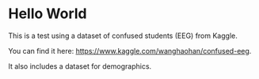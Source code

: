 # Hello World
This is a test using a dataset of confused students (EEG) from Kaggle.

You can find it here: https://www.kaggle.com/wanghaohan/confused-eeg.

It also includes a dataset for demographics.